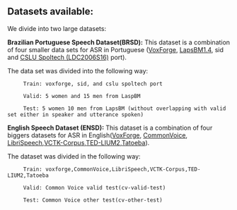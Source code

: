 
## Datasets available:
We divide into two large datasets:

**Brazilian Portuguese Speech Dataset(BRSD):**
This dataset is a combination of four smaller data sets for ASR in Portuguese ([VoxForge](http://www.voxforge.org), [LapsBM1.4]( http://www.laps.ufpa.br/falabrasil/), sid and [CSLU Spoltech (LDC2006S16)](https://catalog.ldc.upenn.edu/LDC2006S16) port). 

The data set was divided into the following way:
         
         Train: voxforge, sid, and cslu spoltech port
         
         Valid: 5 women and 15 men from LaspBM
         
         Test: 5 women 10 men from LapsBM (without overlapping with valid set either in speaker and utterance spoken)
        


**English Speech Dataset (ENSD):**
This dataset is a combination of four biggers datasets for ASR in English([VoxForge](http://www.voxforge.org), [CommonVoice](https://voice.mozilla.org/data), [LibriSpeech](http://www.openslr.org/resources/12/),[VCTK-Corpus](https://voice.mozilla.org/data),[TED-LIUM2](http://www-lium.univ-lemans.fr/sites/default/files/TEDLIUM_release2.tar.gz),[Tatoeba](https://voice.mozilla.org/data)). 

The dataset was divided in the following way:

         Train: voxforge,CommonVoice,LibriSpeech,VCTK-Corpus,TED-LIUM2,Tatoeba
         
         Valid: Common Voice valid test(cv-valid-test)
         
         Test: Common Voice other test(cv-other-test)
         
         
